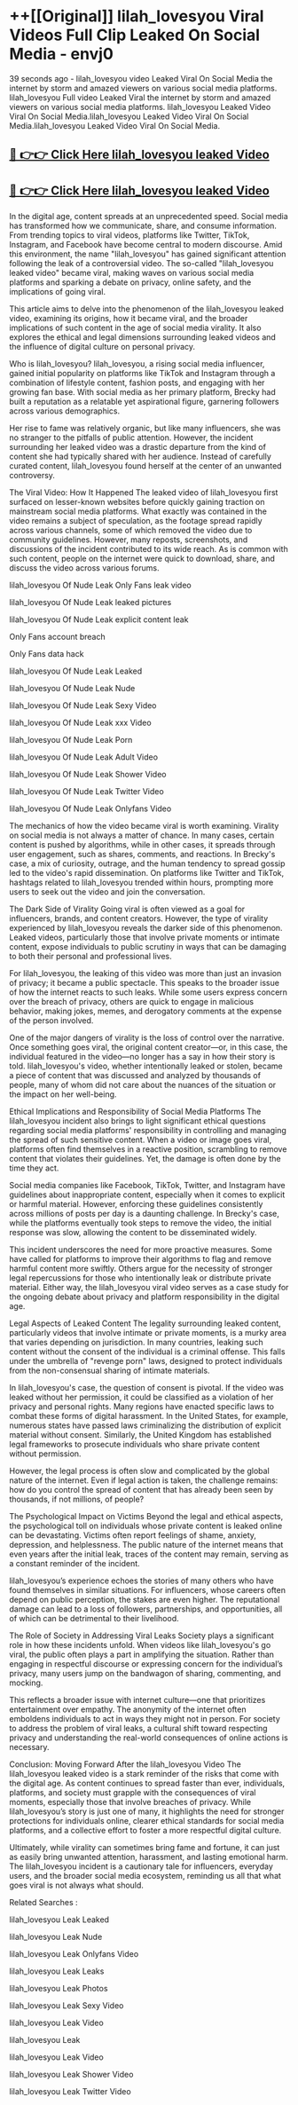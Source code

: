 # ++[[Original]] lilah_lovesyou Viral Videos Full Clip Leaked On Social Media - envj0<br>

39 seconds ago - lilah_lovesyou video Leaked Viral On Social Media the internet by storm and amazed viewers on various social media platforms.
lilah_lovesyou Full video Leaked Viral the internet by storm and amazed viewers on various social media platforms. lilah_lovesyou Leaked Video Viral On Social Media.lilah_lovesyou Leaked Video Viral On Social Media.lilah_lovesyou Leaked Video Viral On Social Media.<br>


## [🔴 👉👉 Click Here lilah_lovesyou leaked Video ](https://onlyclips.site?title=lilah_lovesyou&ref=git)

## [🔴 👉👉 Click Here lilah_lovesyou leaked Video ](https://onlyclips.site?title=lilah_lovesyou&ref=git)

In the digital age, content spreads at an unprecedented speed. Social media has transformed how we communicate, share, and consume information. From trending topics to viral videos, platforms like Twitter, TikTok, Instagram, and Facebook have become central to modern discourse. Amid this environment, the name "lilah_lovesyou" has gained significant attention following the leak of a controversial video. The so-called "lilah_lovesyou leaked video" became viral, making waves on various social media platforms and sparking a debate on privacy, online safety, and the implications of going viral.

This article aims to delve into the phenomenon of the lilah_lovesyou leaked video, examining its origins, how it became viral, and the broader implications of such content in the age of social media virality. It also explores the ethical and legal dimensions surrounding leaked videos and the influence of digital culture on personal privacy.

Who is lilah_lovesyou?
lilah_lovesyou, a rising social media influencer, gained initial popularity on platforms like TikTok and Instagram through a combination of lifestyle content, fashion posts, and engaging with her growing fan base. With social media as her primary platform, Brecky had built a reputation as a relatable yet aspirational figure, garnering followers across various demographics.

Her rise to fame was relatively organic, but like many influencers, she was no stranger to the pitfalls of public attention. However, the incident surrounding her leaked video was a drastic departure from the kind of content she had typically shared with her audience. Instead of carefully curated content, lilah_lovesyou found herself at the center of an unwanted controversy.

The Viral Video: How It Happened
The leaked video of lilah_lovesyou first surfaced on lesser-known websites before quickly gaining traction on mainstream social media platforms. What exactly was contained in the video remains a subject of speculation, as the footage spread rapidly across various channels, some of which removed the video due to community guidelines. However, many reposts, screenshots, and discussions of the incident contributed to its wide reach. As is common with such content, people on the internet were quick to download, share, and discuss the video across various forums.

lilah_lovesyou Of Nude Leak Only Fans leak video

lilah_lovesyou Of Nude Leak leaked pictures

lilah_lovesyou Of Nude Leak explicit content leak

Only Fans account breach

Only Fans data hack

lilah_lovesyou Of Nude Leak Leaked

lilah_lovesyou Of Nude Leak Nude

lilah_lovesyou Of Nude Leak Sexy Video

lilah_lovesyou Of Nude Leak xxx Video

lilah_lovesyou Of Nude Leak Porn

lilah_lovesyou Of Nude Leak Adult Video

lilah_lovesyou Of Nude Leak Shower Video

lilah_lovesyou Of Nude Leak Twitter Video

lilah_lovesyou Of Nude Leak Onlyfans Video

The mechanics of how the video became viral is worth examining. Virality on social media is not always a matter of chance. In many cases, certain content is pushed by algorithms, while in other cases, it spreads through user engagement, such as shares, comments, and reactions. In Brecky's case, a mix of curiosity, outrage, and the human tendency to spread gossip led to the video's rapid dissemination. On platforms like Twitter and TikTok, hashtags related to lilah_lovesyou trended within hours, prompting more users to seek out the video and join the conversation.

The Dark Side of Virality
Going viral is often viewed as a goal for influencers, brands, and content creators. However, the type of virality experienced by lilah_lovesyou reveals the darker side of this phenomenon. Leaked videos, particularly those that involve private moments or intimate content, expose individuals to public scrutiny in ways that can be damaging to both their personal and professional lives.

For lilah_lovesyou, the leaking of this video was more than just an invasion of privacy; it became a public spectacle. This speaks to the broader issue of how the internet reacts to such leaks. While some users express concern over the breach of privacy, others are quick to engage in malicious behavior, making jokes, memes, and derogatory comments at the expense of the person involved.

One of the major dangers of virality is the loss of control over the narrative. Once something goes viral, the original content creator—or, in this case, the individual featured in the video—no longer has a say in how their story is told. lilah_lovesyou's video, whether intentionally leaked or stolen, became a piece of content that was discussed and analyzed by thousands of people, many of whom did not care about the nuances of the situation or the impact on her well-being.

Ethical Implications and Responsibility of Social Media Platforms
The lilah_lovesyou incident also brings to light significant ethical questions regarding social media platforms' responsibility in controlling and managing the spread of such sensitive content. When a video or image goes viral, platforms often find themselves in a reactive position, scrambling to remove content that violates their guidelines. Yet, the damage is often done by the time they act.

Social media companies like Facebook, TikTok, Twitter, and Instagram have guidelines about inappropriate content, especially when it comes to explicit or harmful material. However, enforcing these guidelines consistently across millions of posts per day is a daunting challenge. In Brecky's case, while the platforms eventually took steps to remove the video, the initial response was slow, allowing the content to be disseminated widely.

This incident underscores the need for more proactive measures. Some have called for platforms to improve their algorithms to flag and remove harmful content more swiftly. Others argue for the necessity of stronger legal repercussions for those who intentionally leak or distribute private material. Either way, the lilah_lovesyou viral video serves as a case study for the ongoing debate about privacy and platform responsibility in the digital age.

Legal Aspects of Leaked Content
The legality surrounding leaked content, particularly videos that involve intimate or private moments, is a murky area that varies depending on jurisdiction. In many countries, leaking such content without the consent of the individual is a criminal offense. This falls under the umbrella of "revenge porn" laws, designed to protect individuals from the non-consensual sharing of intimate materials.

In lilah_lovesyou's case, the question of consent is pivotal. If the video was leaked without her permission, it could be classified as a violation of her privacy and personal rights. Many regions have enacted specific laws to combat these forms of digital harassment. In the United States, for example, numerous states have passed laws criminalizing the distribution of explicit material without consent. Similarly, the United Kingdom has established legal frameworks to prosecute individuals who share private content without permission.

However, the legal process is often slow and complicated by the global nature of the internet. Even if legal action is taken, the challenge remains: how do you control the spread of content that has already been seen by thousands, if not millions, of people?

The Psychological Impact on Victims
Beyond the legal and ethical aspects, the psychological toll on individuals whose private content is leaked online can be devastating. Victims often report feelings of shame, anxiety, depression, and helplessness. The public nature of the internet means that even years after the initial leak, traces of the content may remain, serving as a constant reminder of the incident.

lilah_lovesyou’s experience echoes the stories of many others who have found themselves in similar situations. For influencers, whose careers often depend on public perception, the stakes are even higher. The reputational damage can lead to a loss of followers, partnerships, and opportunities, all of which can be detrimental to their livelihood.

The Role of Society in Addressing Viral Leaks
Society plays a significant role in how these incidents unfold. When videos like lilah_lovesyou's go viral, the public often plays a part in amplifying the situation. Rather than engaging in respectful discourse or expressing concern for the individual’s privacy, many users jump on the bandwagon of sharing, commenting, and mocking.

This reflects a broader issue with internet culture—one that prioritizes entertainment over empathy. The anonymity of the internet often emboldens individuals to act in ways they might not in person. For society to address the problem of viral leaks, a cultural shift toward respecting privacy and understanding the real-world consequences of online actions is necessary.

Conclusion: Moving Forward After the lilah_lovesyou Video
The lilah_lovesyou leaked video is a stark reminder of the risks that come with the digital age. As content continues to spread faster than ever, individuals, platforms, and society must grapple with the consequences of viral moments, especially those that involve breaches of privacy. While lilah_lovesyou’s story is just one of many, it highlights the need for stronger protections for individuals online, clearer ethical standards for social media platforms, and a collective effort to foster a more respectful digital culture.

Ultimately, while virality can sometimes bring fame and fortune, it can just as easily bring unwanted attention, harassment, and lasting emotional harm. The lilah_lovesyou incident is a cautionary tale for influencers, everyday users, and the broader social media ecosystem, reminding us all that what goes viral is not always what should.

Related Searches :

lilah_lovesyou Leak Leaked

lilah_lovesyou Leak Nude

lilah_lovesyou Leak Onlyfans Video

lilah_lovesyou Leak Leaks

lilah_lovesyou Leak Photos

lilah_lovesyou Leak Sexy Video

lilah_lovesyou Leak Video

lilah_lovesyou Leak

lilah_lovesyou Leak Video

lilah_lovesyou Leak Shower Video

lilah_lovesyou Leak Twitter Video

